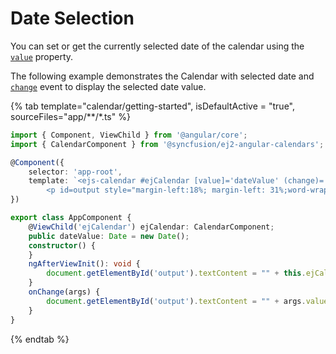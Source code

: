 # Date Selection

You can set or get the currently selected date of the calendar using the
[`value`](https://ej2.syncfusion.com/documentation/api/calendar/#value-date)
property.

The following example demonstrates the Calendar with selected date and
[`change`](https://ej2.syncfusion.com/angular/documentation/api/calendar/changedEventArgs/#changedeventargs) event
to display the selected date value.

{% tab template="calendar/getting-started", isDefaultActive = "true", sourceFiles="app/**/*.ts" %}

```typescript
import { Component, ViewChild } from '@angular/core';
import { CalendarComponent } from '@syncfusion/ej2-angular-calendars';

@Component({
    selector: 'app-root',
    template: `<ejs-calendar #ejCalendar [value]='dateValue' (change)='onChange($event)'></ejs-calendar>
        <p id=output style="margin-left:18%; margin-left: 31%;word-wrap: break-word;"></p>`
})

export class AppComponent {
    @ViewChild('ejCalendar') ejCalendar: CalendarComponent;
    public dateValue: Date = new Date();
    constructor() {
    }
    ngAfterViewInit(): void {
        document.getElementById('output').textContent = "" + this.ejCalendar.value;
    }
    onChange(args) {
        document.getElementById('output').textContent = "" + args.value;
    }
}
```

{% endtab %}